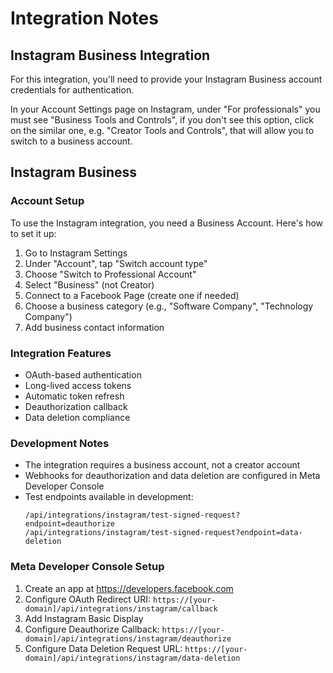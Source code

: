 # Integration Notes


## Instagram Business Integration

For this integration, you'll need to provide your Instagram Business account credentials for authentication.

In your Account Settings page on Instagram, under "For professionals" you must see "Business Tools and Controls", if you don't see this option, click on the similar one, e.g. "Creator Tools and Controls", that will allow you to switch to a business account.

## Instagram Business

### Account Setup
To use the Instagram integration, you need a Business Account. Here's how to set it up:

1. Go to Instagram Settings
2. Under "Account", tap "Switch account type"
3. Choose "Switch to Professional Account"
4. Select "Business" (not Creator)
5. Connect to a Facebook Page (create one if needed)
6. Choose a business category (e.g., "Software Company", "Technology Company")
7. Add business contact information

### Integration Features
- OAuth-based authentication
- Long-lived access tokens
- Automatic token refresh
- Deauthorization callback
- Data deletion compliance

### Development Notes
- The integration requires a business account, not a creator account
- Webhooks for deauthorization and data deletion are configured in Meta Developer Console
- Test endpoints available in development:
  ```
  /api/integrations/instagram/test-signed-request?endpoint=deauthorize
  /api/integrations/instagram/test-signed-request?endpoint=data-deletion
  ```

### Meta Developer Console Setup
1. Create an app at https://developers.facebook.com
2. Configure OAuth Redirect URI: `https://[your-domain]/api/integrations/instagram/callback`
3. Add Instagram Basic Display
4. Configure Deauthorize Callback: `https://[your-domain]/api/integrations/instagram/deauthorize`
5. Configure Data Deletion Request URL: `https://[your-domain]/api/integrations/instagram/data-deletion`
